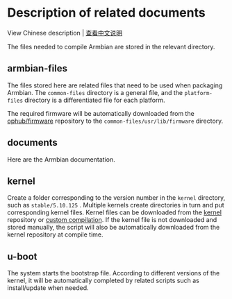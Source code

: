 # Description of related documents

View Chinese description  |  [查看中文说明](README.cn.md)

The files needed to compile Armbian are stored in the relevant directory.

## armbian-files

The files stored here are related files that need to be used when packaging Armbian. The `common-files` directory is a general file, and the `platform-files` directory is a differentiated file for each platform.

The required firmware will be automatically downloaded from the [ophub/firmware](https://github.com/ophub/firmware) repository to the `common-files/usr/lib/firmware` directory.

## documents

Here are the Armbian documentation.

## kernel

Create a folder corresponding to the version number in the `kernel` directory, such as `stable/5.10.125` . Multiple kernels create directories in turn and put corresponding kernel files. Kernel files can be downloaded from the [kernel](https://github.com/ophub/kernel) repository or [custom compilation](../compile-kernel). If the kernel file is not downloaded and stored manually, the script will also be automatically downloaded from the kernel repository at compile time.

## u-boot

The system starts the bootstrap file. According to different versions of the kernel, it will be automatically completed by related scripts such as install/update when needed.
